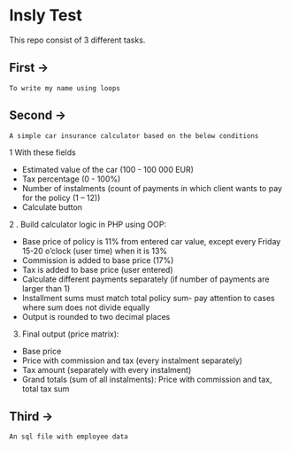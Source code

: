 # Insly Test

This repo consist of 3 different tasks.

## First ->
    To write my name using loops

## Second ->
    A simple car insurance calculator based on the below conditions
1 With these fields
- Estimated value of the car (100 - 100 000 EUR)
- Tax percentage (0 - 100%)
- Number of instalments (count of payments in which client wants to pay for the
policy (1 – 12))
- Calculate button

2 . Build calculator logic in PHP using OOP:
- Base price of policy is 11% from entered car value, except every Friday 15-20
o’clock (user time) when it is 13%
- Commission is added to base price (17%)
- Tax is added to base price (user entered)
- Calculate different payments separately (if number of payments are larger than 1)
- Installment sums must match total policy sum- pay attention to cases where sum
does not divide equally
- Output is rounded to two decimal places
3. Final output (price matrix):

- Base price
- Price with commission and tax (every instalment separately)
- Tax amount (separately with every instalment)
- Grand totals (sum of all instalments): Price with commission and tax, total tax
sum

## Third ->
    An sql file with employee data